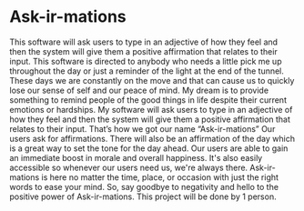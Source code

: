# Ask-ir-mations
This software will ask users to type in an adjective of how they feel and then the system will give them a positive affirmation that relates to their input.
This software is directed to anybody who needs a little pick me up throughout the day or just a reminder of the light at the end of the tunnel. These days we are constantly on the move and that can cause us to quickly lose our sense of self and our peace of mind. My dream is to provide something to remind people of the good things in life despite their current emotions or hardships. My software will ask users to type in an adjective of how they feel and then the system will give them a positive affirmation that relates to their input. That’s how we got our name “Ask-ir-mations” Our users ask for affirmations. There will also be an affirmation of the day which is a great way to set the tone for the day ahead. Our users are able to gain an immediate boost in morale and overall happiness. It's also easily accessible so whenever our users need us, we're always there. Ask-ir-mations is here no matter the time, place, or occasion with just the right words to ease your mind. So, say goodbye to negativity and hello to the positive power of Ask-ir-mations.
This project will be done by 1 person.
